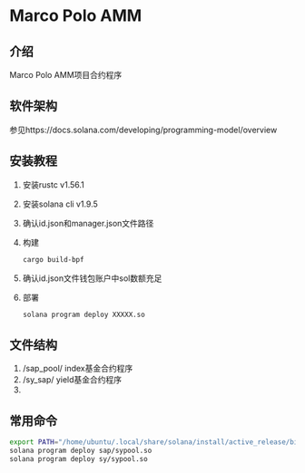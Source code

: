 # Marco Polo AMM

## 介绍

Marco Polo AMM项目合约程序

## 软件架构

参见https://docs.solana.com/developing/programming-model/overview

## 安装教程

1. 安装rustc v1.56.1

2. 安装solana cli v1.9.5

3. 确认id.json和manager.json文件路径

4. 构建

   ```bash
   cargo build-bpf
   ```

5. 确认id.json文件钱包账户中sol数额充足

6. 部署

   ```bash
   solana program deploy XXXXX.so
   ```

   

## 文件结构

1. /sap_pool/ index基金合约程序
2. /sy_sap/ yield基金合约程序
3. 

## 常用命令

```bash
export PATH="/home/ubuntu/.local/share/solana/install/active_release/bin:$PATH"
solana program deploy sap/sypool.so
solana program deploy sy/sypool.so
```

